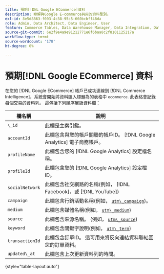 ```yaml
---
title: 預期[!DNL Google ECommerce]資料
description: 瞭解與Google E-commerce共用的資料型別。
exl-id: 8e5d8863-f003-4c38-95c5-660bcbff48da
role: Admin, Data Architect, Data Engineer, User
feature: Commerce Tables, Data Warehouse Manager, Data Integration, Data Import/Export
source-git-commit: 6e2f9e4a9e91212771e6f6baa8c2f8101125217a
workflow-type: tm+mt
source-wordcount: '178'
ht-degree: 0%

---
```


# 預期[!DNL Google ECommerce] 資料

在您的 [!DNL Google ECommerce] 帳戶已成功連線到 [!DNL Commerce Intelligence]，系統會開始將資料匯入標題為的表格中 `ecommerce`. 此表格會記錄每個交易的資料列。 這包括下列順序層級資料欄：

| 欄名稱 | 說明 |
|-----|-----|
| `\_id` | 此欄是主索引鍵。 |
| `accountId` | 此欄包含與您的帳戶關聯的帳戶ID。 [!DNL Google Analytics] 電子商務帳戶。 |
| `profileName` | 此欄包含您的 [!DNL Google Analytics] 設定檔名稱。 |
| `profileId` | 此欄包含您的 [!DNL Google Analytics] 設定檔ID。 |
| `socialNetwork` | 此欄包含社交網路的名稱(例如， [!DNL Facebook]，或 [!DNL YouTube]) |
| `campaign` | 此欄包含行銷活動名稱(例如， [`utm\_campaign`](https://support.google.com/analytics/answer/1033867?hl=en))。 |
| `medium` | 此欄包含媒體名稱(例如， [`utm\_medium`](https://support.google.com/analytics/answer/1033867?hl=en)) |
| `source` | 此欄包含來源名稱。 (例如， [`utm\_source`](https://support.google.com/analytics/answer/1033867?hl=en)) |
| `keyword` | 此欄包含關鍵字說明(例如， [`utm\_term`](https://support.google.com/analytics/answer/1033867?hl=en)) |
| `transactionId` | 此欄包含訂單ID。 這可用來將反向連結資料聯結回您的訂單資料。 |
| `updated\_at` | 此欄包含上次更新資料列的時間。 |

{style="table-layout:auto"}
